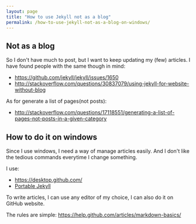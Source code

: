 ```yaml
---
layout: page
title: "How to use Jekyll not as a blog"
permalink: /how-to-use-jekyll-not-as-a-blog-on-windows/
---
```


## Not as a blog

So I don't have much to post, but I want to keep updating my (few) articles. I have found people with the same though in mind:
- https://github.com/jekyll/jekyll/issues/1650
- http://stackoverflow.com/questions/30837079/using-jekyll-for-website-without-blog

As for generate a list of pages(not posts):
- http://stackoverflow.com/questions/17118551/generating-a-list-of-pages-not-posts-in-a-given-category

## How to do it on windows

Since I use windows, I need a way of manage articles easily. And I don't like the tedious commands everytime I change something.

I use:
- https://desktop.github.com/
- [Portable Jekyll](https://github.com/madhur/PortableJekyll)

To write articles, I can use any editor of my choice, I can also do it on GitHub website.

The rules are simple:
https://help.github.com/articles/markdown-basics/
